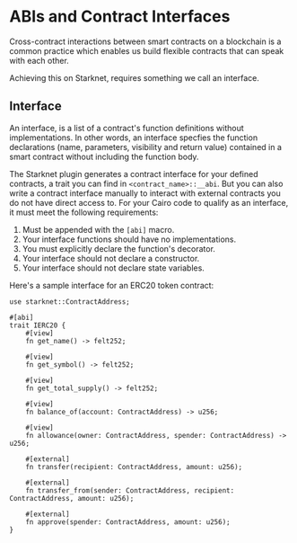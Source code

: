 # ABIs and Contract Interfaces

Cross-contract interactions between smart contracts on a blockchain is a common practice which enables us build flexible contracts that can speak with each other.

Achieving this on Starknet, requires something we call an interface.

## Interface
An interface, is a list of a contract's function definitions without implementations. In other words, an interface specfies the function declarations (name, parameters, visibility and return value) contained in a smart contract without including the function body.

The Starknet plugin generates a contract interface for your defined contracts, a trait you can find in `<contract_name>::__abi`. But you can also write a contract interface manually to interact with external contracts you do not have direct access to. 
For your Cairo code to qualify as an interface, it must meet the following requirements:

1. Must be appended with the `[abi]` macro.
2. Your interface functions should have no implementations.
3. You must explicitly declare the function's decorator.
4. Your interface should not declare a constructor.
5. Your interface should not declare state variables.

Here's a sample interface for an ERC20 token contract:

```cairo
use starknet::ContractAddress;

#[abi]
trait IERC20 {
    #[view]
    fn get_name() -> felt252;

    #[view]
    fn get_symbol() -> felt252;

    #[view]
    fn get_total_supply() -> felt252;

    #[view]
    fn balance_of(account: ContractAddress) -> u256;

    #[view]
    fn allowance(owner: ContractAddress, spender: ContractAddress) -> u256;

    #[external]
    fn transfer(recipient: ContractAddress, amount: u256);

    #[external]
    fn transfer_from(sender: ContractAddress, recipient: ContractAddress, amount: u256);

    #[external]
    fn approve(spender: ContractAddress, amount: u256);
}
```